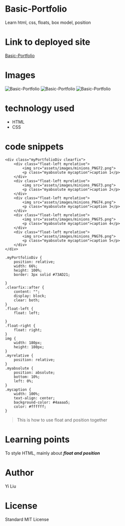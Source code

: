 <!-- Put the name of the project after the # -->
<!-- the # means h1  -->
# Basic-Portfolio

<!-- Put a description of what the project is -->
Learn html, css, floats, box model, position

# Link to deployed site
<!-- make a link to the deployed site --> 
<!-- [What the user will see](the link to the deployed site) -->
[Basic-Portfolio](https://fruit13ok.github.io/Basic-Portfolio/)

# Images
<!-- take a picture of the image and add it into the readme  -->
<!-- ![image title](path or link to image) -->
<!-- ![wireframe](https://pngimg.com/uploads/minions/minions_PNG78.png) -->
![Basic-Portfolio](images/md_image1.png)
![Basic-Portfolio](images/md_image2.png)
![Basic-Portfolio](images/md_image3.png)

# technology used
<!-- make a list of technology used -->
<!-- what you used for this web app, like html css -->

<!-- 
1. First ordered list item
2. Another item
⋅⋅* Unordered sub-list. 
1. Actual numbers don't matter, just that it's a number
⋅⋅1. Ordered sub-list
4. And another item. 
-->
- HTML
- CSS

# code snippets
<!-- put snippets of code inside ``` ``` so it will look like code -->
<!-- if you want to put blockquotes use a > -->

```
<div class="myPortfolioDiv clearfix">
    <div class="float-left myrelative">
        <img src="assets/images/minions_PNG72.png">
        <p class="myabsolute mycaption">caption 1</p>
    </div>
    <div class="float-left myrelative">
        <img src="assets/images/minions_PNG73.png">
        <p class="myabsolute mycaption">caption 2</p>
    </div>
    <div class="float-left myrelative">
        <img src="assets/images/minions_PNG74.png">
        <p class="myabsolute mycaption">caption 3</p>
    </div>
    <div class="float-left myrelative">
        <img src="assets/images/minions_PNG75.png">
        <p class="myabsolute mycaption">caption 4</p>
    </div>
    <div class="float-left myrelative">
        <img src="assets/images/minions_PNG76.png">
        <p class="myabsolute mycaption">caption 5</p>
    </div>
</div>
```
```
.myPortfolioDiv {
    position: relative;
    width: 66%;
    height: 100%;
    border: 3px solid #73AD21;

}
.clearfix::after {
    content: "";
    display: block;
    clear: both;
}
.float-left {
    float: left;

}
.float-right {
    float: right;
}
img {
    width: 180px;
    height: 180px;
}
.myrelative {
    position: relative;
}
.myabsolute {
    position: absolute;
    bottom: 10%;
    left: 0%;
}
.mycaption {
    width: 100%;
    text-align: center;
    background-color: #4aaaa5;
    color: #ffffff;
}
```
> This is how to use float and position together


# Learning points
<!-- Learning points where you would write what you thought was helpful -->
To style HTML, mainly about **_float and position_**

# Author 
<!-- make a link to the deployed site and have your name as the link -->
Yi Liu

# License
Standard MIT License